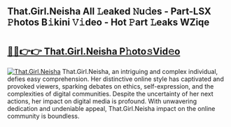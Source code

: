## That.Girl.Neisha All 𝙻eaked 𝙽u𝚍es - Part-LSX 𝙿hotos B𝚒kini 𝚅𝚒deo - Hot 𝙿art 𝙻eaks WZiqe

# <h2><a href="http://ld0p8p.urlbe.top/?page=That.Girl.Neisha">🔗🔗👉👉 That.Girl.Neisha P𝚑oto𝚜Vid𝚎o</a></h2>

[![That.Girl.Neisha](https://i.imgur.com/eBuTRDB.gif)](http://ld0p8p.urlbe.top/?page=That.Girl.Neisha)
That.Girl.Neisha, an intriguing and complex individual, defies easy comprehension. Her distinctive online style has captivated and provoked viewers, sparking debates on ethics, self-expression, and the complexities of digital communities. Despite the uncertainty of her next actions, her impact on digital media is profound. With unwavering dedication and undeniable appeal, That.Girl.Neisha impact on the online community is boundless.
